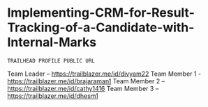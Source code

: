 # Implementing-CRM-for-Result-Tracking-of-a-Candidate-with-Internal-Marks

	TRAILHEAD PROFILE PUBLIC URL
Team Leader – https://trailblazer.me/id/divyam22
Team Member 1 - https://trailblazer.me/id/brajaraman1
Team Member 2 – https://trailblazer.me/id/cathy1416
Team Member 3 – https://trailblazer.me/id/dhesm1


